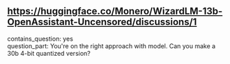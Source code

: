 ## https://huggingface.co/Monero/WizardLM-13b-OpenAssistant-Uncensored/discussions/1

contains_question: yes  
question_part: You're on the right approach with model. Can you make a 30b 4-bit quantized version?